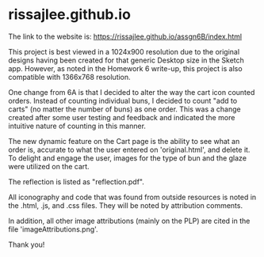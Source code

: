 # rissajlee.github.io

The link to the website is: https://rissajlee.github.io/assgn6B/index.html

This project is best viewed in a 1024x900 resolution due to the original designs having been created for that generic Desktop size in the Sketch app.
However, as noted in the Homework 6 write-up, this project is also compatible with 1366x768 resolution. 

One change from 6A is that I decided to alter the way the cart icon counted orders. Instead of counting individual buns, I decided to count "add to carts" (no matter the number of buns) as one order. This was a change created after some user testing and feedback and indicated the more intuitive nature of counting in this manner.

The new dynamic feature on the Cart page is the ability to see what an order is, accurate to what the user entered on 'original.html', and delete it. To delight and engage the user, images for the type of bun and the glaze were utilized on the cart.

The reflection is listed as "reflection.pdf".

All iconography and code that was found from outside resources is noted in the .html, .js, and .css files. They will be noted by attribution comments.

In addition, all other image attributions (mainly on the PLP) are cited in the file 'imageAttributions.png'.

Thank you!
